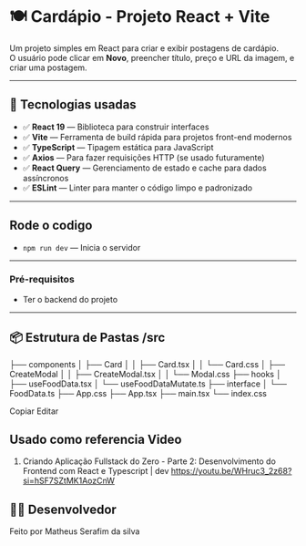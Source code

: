 # 🍽️ Cardápio - Projeto React + Vite

Um projeto simples em React para criar e exibir postagens de cardápio.  
O usuário pode clicar em **Novo**, preencher título, preço e URL da imagem, e criar uma postagem.

---

## 🚀 Tecnologias usadas
- ✅ **React 19** — Biblioteca para construir interfaces
- ✅ **Vite** — Ferramenta de build rápida para projetos front-end modernos
- ✅ **TypeScript** — Tipagem estática para JavaScript
- ✅ **Axios** — Para fazer requisições HTTP (se usado futuramente)
- ✅ **React Query** — Gerenciamento de estado e cache para dados assíncronos
- ✅ **ESLint** — Linter para manter o código limpo e padronizado


---

## Rode o codigo
- `npm run dev` — Inicia o servidor  
---


### Pré-requisitos
- Ter o backend do projeto
---
 
## 📦 Estrutura de Pastas /src
├── components
│ ├── Card
│ │ ├── Card.tsx
│ │ └── Card.css
│ ├── CreateModal
│ │ ├── CreateModal.tsx
│ │ └── Modal.css
├── hooks
│ ├── useFoodData.tsx
│ └── useFoodDataMutate.ts
├── interface
│ └── FoodData.ts
├── App.css
├── App.tsx
├── main.tsx
└── index.css

Copiar
Editar

 
## Usado como referencia Video 
1. Criando Aplicação Fullstack do Zero - Parte 2: Desenvolvimento do Frontend com React e Typescript | dev 
https://youtu.be/WHruc3_2z68?si=hSF7SZtMK1AozCnW

## 👨‍💻 Desenvolvedor
Feito por Matheus Serafim da silva
